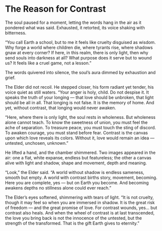 # The Reason for Contrast

The soul paused for a moment, letting the words hang in the air as it pondered what was said. Exhausted, it retorted, its voice shaking with bitterness.

“You call Earth a school, but to me it feels like cruelty disguised as wisdom. Why forge a world where children die, where tyrants rise, where shadows gnaw at every corner? If here, in this realm, there is only light, then why send souls into darkness at all? What purpose does it serve but to wound us? It feels like a cruel game, not a lesson.”

The words quivered into silence, the soul’s aura dimmed by exhaustion and grief.

The Elder did not recoil. He stepped closer, his form radiant yet tender, his voice quiet as still waters. “Your anger is holy, child. Do not despise it. It speaks the truth of your longing — that love should be unbroken, that light should be all in all. That longing is not false. It is the memory of home. And yet, without contrast, that longing would never awaken.

“Here, where there is only light, the soul rests in wholeness. But wholeness alone cannot teach. To know the sweetness of union, you must feel the ache of separation. To treasure peace, you must touch the sting of discord. To awaken courage, you must stand before fear. Contrast is the canvas upon which love reveals its colors. Without it, love would remain an idea — untested, unchosen, unknown.”

He lifted a hand, and the chamber shimmered. Two images appeared in the air: one a flat, white expanse, endless but featureless; the other a canvas alive with light and shadow, shape and movement, depth and meaning.

“Look,” the Elder said. “A world without shadow is endless sameness, smooth but empty. A world with contrast births story, movement, becoming. Here you are complete, yes — but on Earth you become. And becoming awakens depths no stillness alone could ever reach.”

The Elder’s eyes softened, shimmering with tears of light. “It is not cruelty, though it may feel so when you are immersed in shadow. It is the great risk of freedom — and the great promise of love. For contrast wounds, yes… but contrast also heals. And when the wheel of contrast is at last transcended, the love you bring back is not the innocence of the untested, but the strength of the transformed. That is the gift Earth gives to eternity.”
